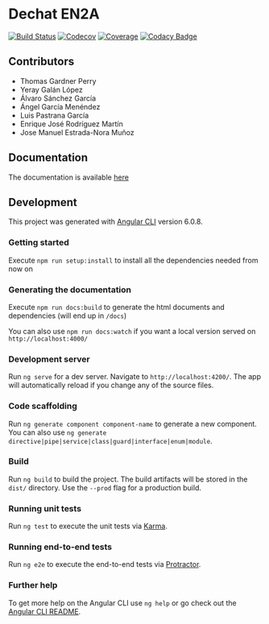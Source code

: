 # Dechat EN2A

[![Build Status](https://travis-ci.org/Arquisoft/dechat_en2a.svg?branch=master)](https://travis-ci.org/Arquisoft/dechat_en2a)
[![Codecov](https://codecov.io/gh/Arquisoft/dechat_en2a/branch/master/graph/badge.svg)](https://codecov.io/gh/Arquisoft/dechat_en2a)
[![Coverage](https://coveralls.io/repos/github/Arquisoft/dechat_en2a/badge.svg)](https://coveralls.io/github/Arquisoft/dechat_en2a)
[![Codacy Badge](https://api.codacy.com/project/badge/Grade/03c3085c32754718868dadea59607494)](https://www.codacy.com/app/josecurioso/dechat_en2a?utm_source=github.com&amp;utm_medium=referral&amp;utm_content=Arquisoft/dechat_en2a&amp;utm_campaign=Badge_Grade)

## Contributors

*   Thomas Gardner Perry
*   Yeray Galán López
*   Álvaro Sánchez García
*   Ángel García Menéndez
*   Luis Pastrana García
*   Enrique José Rodríguez Martín
*   Jose Manuel Estrada-Nora Muñoz

## Documentation

The documentation is available [here](https://arquisoft.github.io/dechat_en2b/) 

## Development

This project was generated with [Angular CLI](https://github.com/angular/angular-cli) version 6.0.8.

### Getting started

Execute `npm run setup:install` to install all the dependencies needed from now on

### Generating the documentation

Execute `npm run docs:build` to generate the html documents and dependencies (will end up in `/docs`)

You can also use `npm run docs:watch` if you want a local version served on `http://localhost:4000/`

### Development server

Run `ng serve` for a dev server. Navigate to `http://localhost:4200/`. The app will automatically reload if you change any of the source files.

### Code scaffolding

Run `ng generate component component-name` to generate a new component. You can also use `ng generate directive|pipe|service|class|guard|interface|enum|module`.

### Build

Run `ng build` to build the project. The build artifacts will be stored in the `dist/` directory. Use the `--prod` flag for a production build.

### Running unit tests

Run `ng test` to execute the unit tests via [Karma](https://karma-runner.github.io).

### Running end-to-end tests

Run `ng e2e` to execute the end-to-end tests via [Protractor](http://www.protractortest.org/).

### Further help

To get more help on the Angular CLI use `ng help` or go check out the [Angular CLI README](https://github.com/angular/angular-cli/blob/master/README.md).
